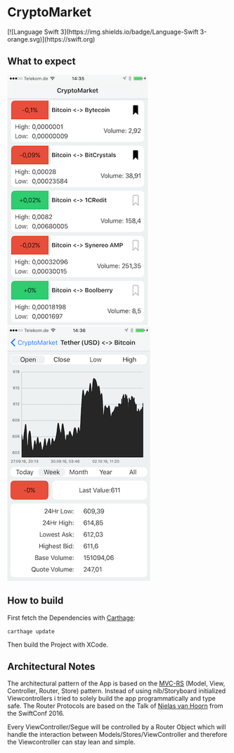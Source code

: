 # CryptoMarket

<p align="left">
[![Language Swift 3](https://img.shields.io/badge/Language-Swift 3-orange.svg)](https://swift.org) 
<br/>
<p>

## What to expect

![Image of the main TableView](/ReadmeRessources/IMG_0036.PNG)
![Image of the Detail View](/ReadmeRessources/IMG_0037.PNG)

## How to build

First fetch the Dependencies with [Carthage](https://github.com/Carthage/Carthage):

    carthage update
    
Then build the Project with XCode.

## Architectural  Notes

The  architectural pattern of the App is based on the [MVC-RS](https://www.youtube.com/watch?v=SU6h0-THvbA) (Model, View, Controller, Router, Store) pattern. Instead of using nib/Storyboard initialized Viewcontrollers i tried to solely build the app programmatically and type safe. The Router Protocols are based on the Talk of [Nielas van Hoorn](https://www.youtube.com/watch?v=KDl7Czw63mM) from the SwiftConf 2016.

Every  ViewController/Segue will be controlled by a Router Object which will handle the interaction between Models/Stores/ViewController and therefore the Viewcontroller can stay lean and simple.

